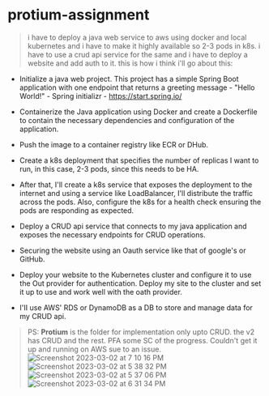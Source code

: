 # protium-assignment
> i have to deploy a java web service to aws using docker and local kubernetes and i have to make it highly available so 2-3 pods in k8s. i have to use a crud api service for the same and i have to deploy a website and add auth to it. this is how i think i'll go about this:

- Initialize a java web project. This project has a simple Spring Boot application with one endpoint that returns a greeting message - "Hello World!" - Spring initializr - https://start.spring.io/

- Containerize the Java application using Docker and create a Dockerfile to contain the necessary dependencies and configuration of the application.
- Push the image to a container registry like ECR or DHub.
- Create a k8s deployment that specifies the number of replicas I want to run, in this case, 2-3 pods, since this needs to be HA.
- After that, I'll create a k8s service that exposes the deployment to the internet and using a service like LoadBalancer, I'll distribute the traffic across the pods. Also, configure the k8s for a health check ensuring the pods are responding as expected.
- Deploy a CRUD api service that connects to my java application and exposes the necessary endpoints for CRUD operations.
- Securing the website using an Oauth service like that of google's or GitHub.
- Deploy your website to the Kubernetes cluster and configure it to use the Out provider for authentication. Deploy my site to the cluster and set it up to use and work well with the oath provider.
- I'II use AWS' RDS or DynamoDB as a DB to store and manage data for my CRUD api.

> PS: **Protium** is the folder for implementation only upto CRUD. the v2 has CRUD and the rest. PFA some SC of the progress. Couldn't get it up and running on AWS sue to an issue. 
![Screenshot 2023-03-02 at 7 10 16 PM](https://user-images.githubusercontent.com/34938208/222904492-bfc83dad-5f10-4555-8b27-d6fb0f6b6c9a.jpg)
![Screenshot 2023-03-02 at 5 38 32 PM](https://user-images.githubusercontent.com/34938208/222904526-7428e636-42e6-4624-8595-11c6c077740f.jpg)
![Screenshot 2023-03-02 at 5 37 06 PM](https://user-images.githubusercontent.com/34938208/222904532-17c02748-08a3-4de6-b9a6-f220541b1147.jpg)
![Screenshot 2023-03-02 at 6 31 34 PM](https://user-images.githubusercontent.com/34938208/222904546-4ffc13df-ea24-49fe-9d51-b45567352516.jpg)

